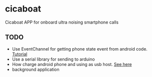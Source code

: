 # cicaboat

Cicaboat APP for onboard ultra noising smartphone calls

## TODO
- Use EventChannel for getting phone state event from android code. [Tutorial](https://testfairy.com/blog/listeners-with-eventchannel-in-flutter/)
- Use a serial library for sending to arduino
- How charge android phone and using as usb host. [See here](https://electronics.stackexchange.com/questions/34741/can-an-android-tablet-serve-as-usb-host-and-be-charged-simultaneously-through-a)
- background application

